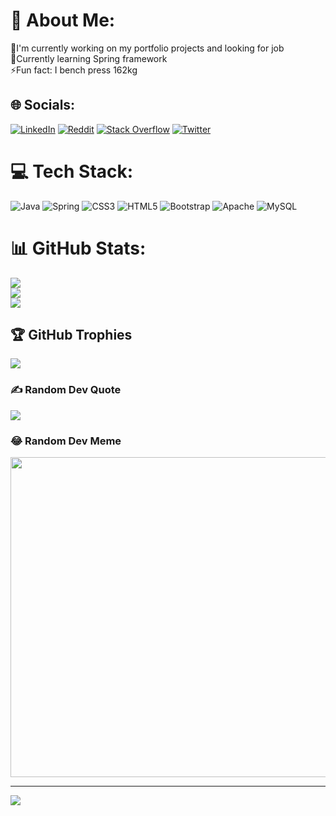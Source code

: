 # 💫 About Me:
🔭I'm currently working on my portfolio projects and looking for job<br> 🌱Currently learning Spring framework<br>⚡Fun fact: I bench press 162kg<br>


## 🌐 Socials:
[![LinkedIn](https://img.shields.io/badge/LinkedIn-%230077B5.svg?logo=linkedin&logoColor=white)](https://linkedin.com/in/https://www.linkedin.com/in/dawid-lasek-00273822b/) [![Reddit](https://img.shields.io/badge/Reddit-%23FF4500.svg?logo=Reddit&logoColor=white)](https://reddit.com/user/Dejvvit) [![Stack Overflow](https://img.shields.io/badge/-Stackoverflow-FE7A16?logo=stack-overflow&logoColor=white)](https://stackoverflow.com/users/dejvvit) [![Twitter](https://img.shields.io/badge/Twitter-%231DA1F2.svg?logo=Twitter&logoColor=white)](https://twitter.com/@Dejvvit1) 

# 💻 Tech Stack:
![Java](https://img.shields.io/badge/java-%23ED8B00.svg?style=for-the-badge&logo=java&logoColor=white) ![Spring](https://img.shields.io/badge/spring-%236DB33F.svg?style=for-the-badge&logo=spring&logoColor=white) ![CSS3](https://img.shields.io/badge/css3-%231572B6.svg?style=for-the-badge&logo=css3&logoColor=white) ![HTML5](https://img.shields.io/badge/html5-%23E34F26.svg?style=for-the-badge&logo=html5&logoColor=white)  ![Bootstrap](https://img.shields.io/badge/bootstrap-%23563D7C.svg?style=for-the-badge&logo=bootstrap&logoColor=white) ![Apache](https://img.shields.io/badge/apache-%23D42029.svg?style=for-the-badge&logo=apache&logoColor=white) ![MySQL](https://img.shields.io/badge/mysql-%2300f.svg?style=for-the-badge&logo=mysql&logoColor=white)
# 📊 GitHub Stats:
![](https://github-readme-stats.vercel.app/api?username=Dejvvit13&theme=onedark&hide_border=false&include_all_commits=true&count_private=true)<br/>
![](https://github-readme-streak-stats.herokuapp.com/?user=Dejvvit13&theme=onedark&hide_border=false)<br/>
![](https://github-readme-stats.vercel.app/api/top-langs/?username=Dejvvit13&theme=onedark&hide_border=false&include_all_commits=true&count_private=true&layout=compact)

## 🏆 GitHub Trophies
![](https://github-profile-trophy.vercel.app/?username=Dejvvit13&theme=radical&no-frame=false&no-bg=true&margin-w=4)

### ✍️ Random Dev Quote
![](https://quotes-github-readme.vercel.app/api?type=horizontal&theme=radical)

### 😂 Random Dev Meme
<img src="https://random-memer.herokuapp.com/" width="512px"/>

---
[![](https://visitcount.itsvg.in/api?id=Dejvvit13&icon=0&color=0)](https://visitcount.itsvg.in)
